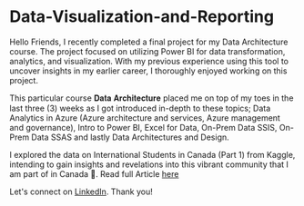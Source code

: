 # Data-Visualization-and-Reporting

Hello Friends, 
I recently completed a final project for my Data Architecture course. The project focused on utilizing Power BI for data transformation, analytics, and visualization. With my previous experience using this tool to uncover insights in my earlier career, I thoroughly enjoyed working on this project.

This particular course 𝐃𝐚𝐭𝐚 𝐀𝐫𝐜𝐡𝐢𝐭𝐞𝐜𝐭𝐮𝐫𝐞 placed me on top of my toes in the last three (3) weeks as I got introduced in-depth to these topics; Data Analytics in Azure (Azure architecture and services, Azure management and governance), Intro to Power BI, Excel for Data, On-Prem Data SSIS, On-Prem Data SSAS and lastly Data Architectures and Design.

I explored the data on International Students in Canada (Part 1) from Kaggle, intending to gain insights and revelations into this vibrant community that I am part of in Canada 🙂. Read full Article [here](https://github.com/Adeniran02/Data-Visualization-and-Reporting/blob/main/Analysis%20of%20International%20Students%20in%20Canada%20(Report).pdf)

Let's connect on [LinkedIn](https://www.linkedin.com/in/adeniran-olanrewaju/). Thank you!
